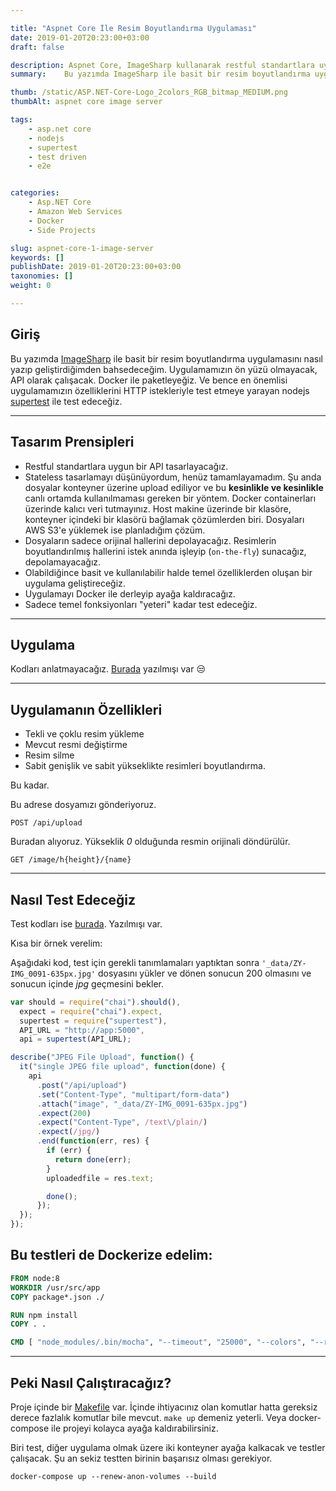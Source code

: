 ```yaml
---

title: "Aspnet Core İle Resim Boyutlandırma Uygulaması"
date: 2019-01-20T20:23:00+03:00
draft: false

description: Aspnet Core, ImageSharp kullanarak restful standartlara uymaya çalışarak bir API geliştirip, nodejs ile bu API'yi Docker ile test edeceğiz.
summary:	Bu yazımda ImageSharp ile basit bir resim boyutlandırma uygulamasını nasıl yazıp geliştirdiğimden bahsedeceğim. Uygulamamızın ön yüzü olmayacak, API olarak çalışacak. Docker ile paketleyeğiz. Ve bence en önemlisi uygulamamızın özelliklerini HTTP istekleriyle test etmeye yarayan nodejs supertest ile test edeceğiz.

thumb: /static/ASP.NET-Core-Logo_2colors_RGB_bitmap_MEDIUM.png
thumbAlt: aspnet core image server

tags: 
    - asp.net core
    - nodejs
    - supertest
    - test driven
    - e2e


categories:
    - Asp.NET Core
    - Amazon Web Services
    - Docker
    - Side Projects

slug: aspnet-core-1-image-server
keywords: []
publishDate: 2019-01-20T20:23:00+03:00
taxonomies: []
weight: 0

---
```


## Giriş

Bu yazımda [ImageSharp][imagesharp] ile basit bir resim boyutlandırma uygulamasını nasıl yazıp geliştirdiğimden bahsedeceğim. Uygulamamızın ön yüzü olmayacak, API olarak çalışacak.
Docker ile paketleyeğiz. Ve bence en önemlisi uygulamamızın özelliklerini HTTP istekleriyle test etmeye yarayan nodejs [supertest][supertest] ile test edeceğiz.

---

## Tasarım Prensipleri

- Restful standartlara uygun bir API tasarlayacağız.
- Stateless tasarlamayı düşünüyordum, henüz tamamlayamadım. Şu anda dosyalar konteyner üzerine upload ediliyor ve bu **kesinlikle ve kesinlikle** canlı ortamda kullanılmaması gereken bir yöntem. Docker containerları üzerinde kalıcı veri tutmayınız. Host makine üzerinde bir klasöre, konteyner içindeki bir klasörü bağlamak çözümlerden biri. Dosyaları AWS S3'e yüklemek ise planladığım çözüm.
- Dosyaların sadece orijinal hallerini depolayacağız. Resimlerin  boyutlandırılmış hallerini istek anında işleyip (`on-the-fly`) sunacağız, depolamayacağız.
- Olabildiğince basit ve kullanılabilir halde temel özelliklerden oluşan bir uygulama geliştireceğiz.
- Uygulamayı Docker ile derleyip ayağa kaldıracağız.
- Sadece temel fonksiyonları "yeteri" kadar test edeceğiz.

---

## Uygulama

Kodları anlatmayacağız. [Burada][src] yazılmışı var 😒

---

## Uygulamanın Özellikleri

- Tekli ve çoklu resim yükleme
- Mevcut resmi değiştirme
- Resim silme
- Sabit genişlik ve sabit yükseklikte resimleri boyutlandırma.

Bu kadar.

Bu adrese dosyamızı gönderiyoruz.

```http
POST /api/upload
```


Buradan alıyoruz. Yükseklik *0* olduğunda resmin orijinali döndürülür.

```http
GET /image/h{height}/{name}
```

---

## Nasıl Test Edeceğiz

Test kodları ise [burada][src-test]. Yazılmışı var. 

Kısa bir örnek verelim:

Aşağıdaki kod, test için gerekli tanımlamaları yaptıktan sonra `'_data/ZY-IMG_0091-635px.jpg'` dosyasını yükler ve dönen sonucun 200 olmasını ve sonucun içinde _jpg_ geçmesini bekler.


```js
var should = require("chai").should(),
  expect = require("chai").expect,
  supertest = require("supertest"),
  API_URL = "http://app:5000",
  api = supertest(API_URL);

describe("JPEG File Upload", function() {
  it("single JPEG file upload", function(done) {
    api
      .post("/api/upload")
      .set("Content-Type", "multipart/form-data")
      .attach("image", "_data/ZY-IMG_0091-635px.jpg")
      .expect(200)
      .expect("Content-Type", /text\/plain/)
      .expect(/jpg/)
      .end(function(err, res) {
        if (err) {
          return done(err);
        }
        uploadedfile = res.text;

        done();
      });
  });
});
```

## Bu testleri de Dockerize edelim:


```Dockerfile
FROM node:8
WORKDIR /usr/src/app
COPY package*.json ./

RUN npm install
COPY . .

CMD [ "node_modules/.bin/mocha", "--timeout", "25000", "--colors", "--reporter", "mocha-jenkins-reporter"]
```

---

## Peki Nasıl Çalıştıracağız?

Proje içinde bir [Makefile][makefile] var. İçinde ihtiyacınız olan komutlar hatta gereksiz derece fazlalık komutlar bile mevcut. `make up` demeniz yeterli. Veya docker-compose ile projeyi kolayca ayağa kaldırabilirsiniz.

Biri test, diğer uygulama olmak üzere iki konteyner ayağa kalkacak ve testler çalışacak.
Şu an sekiz testten birinin başarısız olması gerekiyor.

```shell
docker-compose up --renew-anon-volumes --build
```


<!-- ----------------- -->

[imagesharp]:   http://example.com/  "Optional Title Here"

[supertest]:    http://example.com/  "Optional Title Here"
[src]:          https://github.com/guneysus/dotnetcore-imageserver/tree/master/src/ImageServer
[src-test]:    https://github.com/guneysus/dotnetcore-imageserver/tree/master/tests
[makefile]:    https://github.com/guneysus/dotnetcore-imageserver/blob/master/Makefile
